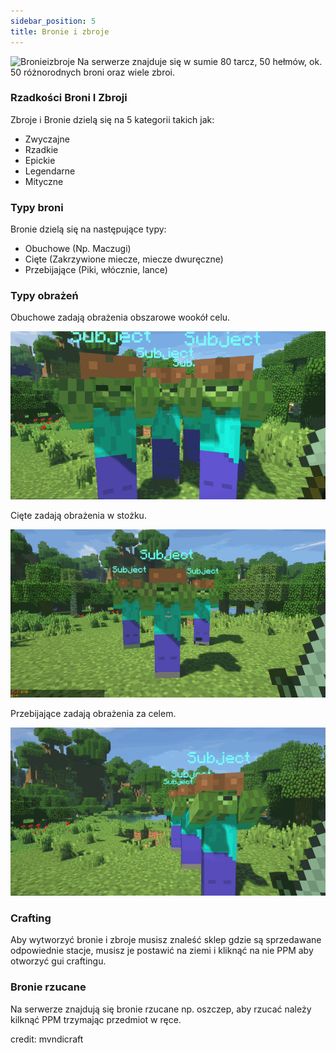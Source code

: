 ```yaml
---
sidebar_position: 5
title: Bronie i zbroje
---
```

![Bronieizbroje](./img/bronieizbroje.png)
Na serwerze znajduje się w sumie 80 tarcz, 50 hełmów, ok. 50 różnorodnych broni oraz wiele zbroi.
### Rzadkości Broni I Zbroji
Zbroje i Bronie dzielą się na 5 kategorii takich jak:
- Zwyczajne
- Rzadkie
- Epickie 
- Legendarne 
- Mityczne
### Typy broni
Bronie dzielą się na następujące typy:
- Obuchowe (Np. Maczugi)
- Cięte (Zakrzywione miecze, miecze dwuręczne) 
- Przebijające (Piki, włócznie, lance)
### Typy obrażeń

Obuchowe zadają obrażenia obszarowe wookół celu.

![Obuchowe](./img/aoe.gif)

Cięte zadają obrażenia w stożku.

![Ciete](./img/slashing.gif)

Przebijające zadają obrażenia za celem.

![Przebijajace](./img/piercing.gif)

### Crafting
Aby wytworzyć bronie i zbroje musisz znaleść sklep gdzie są sprzedawane odpowiednie stacje, musisz je postawić na ziemi i kliknąć na nie PPM aby otworzyć gui craftingu.

### Bronie rzucane 
Na serwerze znajdują się bronie rzucane np. oszczep, aby rzucać należy kilknąć PPM trzymając przedmiot w ręce.

credit: mvndicraft
